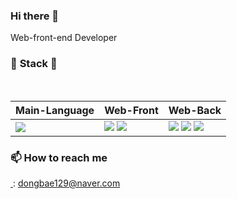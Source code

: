 ### Hi there 👋

Web-front-end Developer

<h3>
        <g-emoji class="g-emoji" alias="hammer"
            fallback-src="https://github.githubassets.com/images/icons/emoji/unicode/1f528.png">🔨</g-emoji>
        <strong>Stack</strong>
        <g-emoji class="g-emoji" alias="wrench"
            fallback-src="https://github.githubassets.com/images/icons/emoji/unicode/1f527.png">🔧</g-emoji>
    </h3>
    <br>
    <table>
        <thead>
            <tr>
                <th>Main-Language</th>
                <th>Web-Front</th>
                <th>Web-Back</th>
            </tr>
        </thead>
        <tbody>
            <tr>
                <td><img src="https://camo.githubusercontent.com/318695bb8bb3f74e026bb85d3b3a94aaf489017986ea5384d10a789617ec00ed/68747470733a2f2f696d672e736869656c64732e696f2f62616467652f4a6176615363726970742d4637444631453f7374796c653d666c61742d737175617265266c6f676f3d4a617661536372697074266c6f676f436f6c6f723d7768697465"
                        data-canonical-src="https://img.shields.io/badge/JavaScript-F7DF1E?style=flat-square&amp;logo=JavaScript&amp;logoColor=white"
                        style="max-width:100%;"></td>
                <td>
                    <img src="https://img.shields.io/badge/-ReactJs-61DAFB?logo=react&logoColor=white">
                    <img src="https://img.shields.io/badge/-Redux--Saga-brightgreen?logo=redux-saga">
                </td>
                <td>
                    <img src="https://img.shields.io/badge/-Express-gray?logo=javascript&logoColor=white">
                    <img src="https://img.shields.io/badge/-Mysql-blue?logo=mysql&logoColor=black">
                    <img src="https://img.shields.io/badge/-Sequelize-yellow">
                </td>
            </tr>
        </tbody>
    </table>

<h3>📫 How to reach me</h3>
    <p>
        <a href="mailto:dongbae129@naver.com">
            <img src="https://img.shields.io/badge/-Naver-white?logo=naver" alt="">
        </a> : <a href="mailto:dongbae129@naver.com">dongbae129@naver.com</a>
    </p>

<!--
**dongbae129/dongbae129** is a ✨ _special_ ✨ repository because its `README.md` (this file) appears on your GitHub profile.

Here are some ideas to get you started:

- 🔭 I’m currently working on ...
- 🌱 I’m currently learning ...
- 👯 I’m looking to collaborate on ...
- 🤔 I’m looking for help with ...
- 💬 Ask me about ...
- 📫 How to reach me: ...
- 😄 Pronouns: ...
- ⚡ Fun fact: ...
-->
